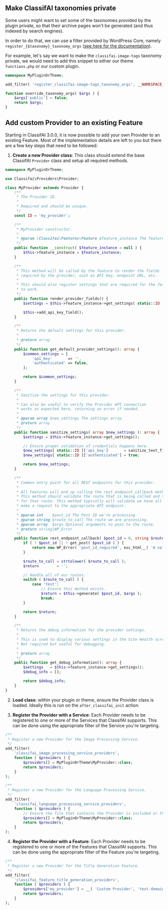 ## Make ClassifAI taxonomies private

Some users might want to set some of the taxonomies provided by the plugin private, so that their archive pages won't be generated (and thus indexed by search engines).

In order to do that, we can use a filter provided by WordPress Core, namely `register_{$taxonomy}_taxonomy_args` ([see here for the documentation](https://developer.wordpress.org/reference/hooks/register_taxonomy_taxonomy_args/)).

For example, let's say we want to make the `classifai-image-tags` taxonomy private, we would need to add this snippet to either our theme `functions.php` or our custom plugin.

```php
namespace MyPluginOrTheme;

add_filter( 'register_classifai-image-tags_taxonomy_args', __NAMESPACE__ . '\override_taxonomy_args' );

function override_taxonomy_args( $args ) {
	$args['public'] = false;
	return $args;
}
```

## Add custom Provider to an existing Feature

Starting in ClassifAI 3.0.0, it is now possible to add your own Provider to an existing Feature. Most of the implementation details are left to you but there are a few key steps that need to be followed:

1. **Create a new Provider class**: This class should extend the base ClassifAI `Provider` class and setup all required methods.

```php
namespace MyPluginOrTheme;

use Classifai\Providers\Provider;

class MyProvider extends Provider {
    /**
     * The Provider ID.
     *
     * Required and should be unique.
     */
    const ID = 'my_provider';

    /**
     * MyProvider constructor.
     *
     * @param \Classifai\Features\Feature $feature_instance The feature instance.
     */
    public function __construct( $feature_instance = null ) {
        $this->feature_instance = $feature_instance;
    }

    /**
     * This method will be called by the feature to render the fields
     * required by the provider, such as API key, endpoint URL, etc.
     *
     * This should also register settings that are required for the feature
     * to work.
     */
    public function render_provider_fields() {
        $settings = $this->feature_instance->get_settings( static::ID );

        $this->add_api_key_field();
    }

    /**
     * Returns the default settings for this provider.
     *
     * @return array
     */
    public function get_default_provider_settings(): array {
        $common_settings = [
            'api_key'       => '',
            'authenticated' => false,
        ];

        return $common_settings;
    }

    /**
     * Sanitize the settings for this provider.
     *
     * Can also be useful to verify the Provider API connection
     * works as expected here, returning an error if needed.
     *
     * @param array $new_settings The settings array.
     * @return array
     */
    public function sanitize_settings( array $new_settings ): array {
        $settings = $this->feature_instance->get_settings();

        // Ensure proper validation of credentials happens here.
        $new_settings[ static::ID ]['api_key']       = sanitize_text_field( $new_settings[ static::ID ]['api_key'] ?? $settings[ static::ID ]['api_key'] );
        $new_settings[ static::ID ]['authenticated'] = true;

        return $new_settings;
    }

    /**
     * Common entry point for all REST endpoints for this provider.
     *
     * All Features will end up calling the rest_endpoint_callback method for their assigned Provider.
     * This method should validate the route that is being called and then call the appropriate method
     * for that route. This method typically will validate we have all the requried data and if so,
     * make a request to the appropriate API endpoint.
     *
     * @param int    $post_id The Post ID we're processing.
     * @param string $route_to_call The route we are processing.
     * @param array  $args Optional arguments to pass to the route.
     * @return string|WP_Error
     */
    public function rest_endpoint_callback( $post_id = 0, string $route_to_call = '', array $args = [] ) {
        if ( ! $post_id || ! get_post( $post_id ) ) {
            return new WP_Error( 'post_id_required', esc_html__( 'A valid post ID is required to generate an excerpt.', 'text-domain' ) );
        }

        $route_to_call = strtolower( $route_to_call );
        $return        = '';

        // Handle all of our routes.
        switch ( $route_to_call ) {
            case 'test':
                // Ensure this method exists.
                $return = $this->generate( $post_id, $args );
                break;
        }

        return $return;
    }

    /**
     * Returns the debug information for the provider settings.
     *
     * This is used to display various settings in the Site Health screen.
     * Not required but useful for debugging.
     *
     * @return array
     */
    public function get_debug_information(): array {
        $settings   = $this->feature_instance->get_settings();
        $debug_info = [];

        return $debug_info;
    }
}
```

2. **Load class**: within your plugin or theme, ensure the Provider class is loaded. Ideally this is run on the `after_classifai_init` action.

3. **Register the Provider with a Service**: Each Provider needs to be registered to one or more of the Services that ClassifAI supports. This can be done using the appropriate filter of the Service you're targeting.

```php
/**
 * Register a new Provider for the Image Processing Service.
 */
add_filter(
    'classifai_image_processing_service_providers',
    function ( $providers ) {
        $providers[] = MyPluginOrTheme\MyProvider::class;
        return $providers;
    }
);

/**
 * Register a new Provider for the Language Processing Service.
 */
add_filter(
    'classifai_language_processing_service_providers',
    function ( $providers ) {
        // Ensure the file that contains the Provider is included or this will throw an error.
        $providers[] = MyPluginOrTheme\MyProvider::class;
        return $providers;
    }
);
```

4. **Register the Provider with a Feature**: Each Provider needs to be registered to one or more of the Features that ClassifAI supports. This can be done using the appropriate filter of the Feature you're targeting.

```php
/**
 * Register a new Provider for the Title Generation Feature.
 */
add_filter(
    'classifai_feature_title_generation_providers',
    function ( $providers ) {
        $providers['my_provider'] = __( 'Custom Provider', 'text-domain' );
        return $providers;
    }
);
```
